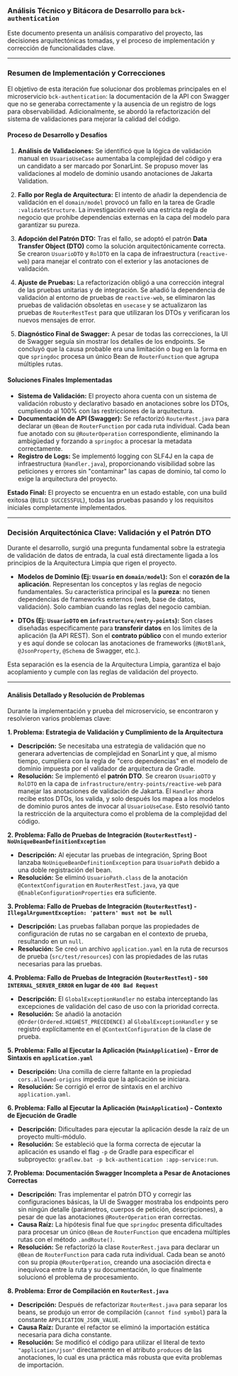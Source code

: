 ### Análisis Técnico y Bitácora de Desarrollo para `bck-authentication`

Este documento presenta un análisis comparativo del proyecto, las decisiones arquitectónicas tomadas, y el proceso de implementación y corrección de funcionalidades clave.

---

### Resumen de Implementación y Correcciones

El objetivo de esta iteración fue solucionar dos problemas principales en el microservicio `bck-authentication`: la documentación de la API con Swagger que no se generaba correctamente y la ausencia de un registro de logs para observabilidad. Adicionalmente, se abordó la refactorización del sistema de validaciones para mejorar la calidad del código.

#### Proceso de Desarrollo y Desafíos

1.  **Análisis de Validaciones:** Se identificó que la lógica de validación manual en `UsuarioUseCase` aumentaba la complejidad del código y era un candidato a ser marcado por SonarLint. Se propuso mover las validaciones al modelo de dominio usando anotaciones de Jakarta Validation.

2.  **Fallo por Regla de Arquitectura:** El intento de añadir la dependencia de validación en el `domain/model` provocó un fallo en la tarea de Gradle `:validateStructure`. La investigación reveló una estricta regla de negocio que prohíbe dependencias externas en la capa del modelo para garantizar su pureza.

3.  **Adopción del Patrón DTO:** Tras el fallo, se adoptó el patrón **Data Transfer Object (DTO)** como la solución arquitectónicamente correcta. Se crearon `UsuarioDTO` y `RolDTO` en la capa de infraestructura (`reactive-web`) para manejar el contrato con el exterior y las anotaciones de validación.

4.  **Ajuste de Pruebas:** La refactorización obligó a una corrección integral de las pruebas unitarias y de integración. Se añadió la dependencia de validación al entorno de pruebas de `reactive-web`, se eliminaron las pruebas de validación obsoletas en `usecase` y se actualizaron las pruebas de `RouterRestTest` para que utilizaran los DTOs y verificaran los nuevos mensajes de error.

5.  **Diagnóstico Final de Swagger:** A pesar de todas las correcciones, la UI de Swagger seguía sin mostrar los detalles de los endpoints. Se concluyó que la causa probable era una limitación o bug en la forma en que `springdoc` procesa un único Bean de `RouterFunction` que agrupa múltiples rutas.

#### Soluciones Finales Implementadas

*   **Sistema de Validación:** El proyecto ahora cuenta con un sistema de validación robusto y declarativo basado en anotaciones sobre los DTOs, cumpliendo al 100% con las restricciones de la arquitectura.
*   **Documentación de API (Swagger):** Se refactorizó `RouterRest.java` para declarar un `@Bean` de `RouterFunction` por cada ruta individual. Cada bean fue anotado con su `@RouterOperation` correspondiente, eliminando la ambigüedad y forzando a `springdoc` a procesar la metadata correctamente.
*   **Registro de Logs:** Se implementó logging con SLF4J en la capa de infraestructura (`Handler.java`), proporcionando visibilidad sobre las peticiones y errores sin "contaminar" las capas de dominio, tal como lo exige la arquitectura del proyecto.

**Estado Final:** El proyecto se encuentra en un estado estable, con una build exitosa (`BUILD SUCCESSFUL`), todas las pruebas pasando y los requisitos iniciales completamente implementados.

---

### Decisión Arquitectónica Clave: Validación y el Patrón DTO

Durante el desarrollo, surgió una pregunta fundamental sobre la estrategia de validación de datos de entrada, la cual está directamente ligada a los principios de la Arquitectura Limpia que rigen el proyecto.

*   **Modelos de Dominio (Ej: `Usuario` en `domain/model`):** Son el **corazón de la aplicación**. Representan los conceptos y las reglas de negocio fundamentales. Su característica principal es la **pureza**: no tienen dependencias de frameworks externos (web, base de datos, validación). Solo cambian cuando las reglas del negocio cambian.

*   **DTOs (Ej: `UsuarioDTO` en `infrastructure/entry-points`):** Son clases diseñadas específicamente para **transferir datos** en los límites de la aplicación (la API REST). Son el **contrato público** con el mundo exterior y es aquí donde se colocan las anotaciones de frameworks (`@NotBlank`, `@JsonProperty`, `@Schema` de Swagger, etc.).

Esta separación es la esencia de la Arquitectura Limpia, garantiza el bajo acoplamiento y cumple con las reglas de validación del proyecto.

---

#### **Análisis Detallado y Resolución de Problemas**

Durante la implementación y prueba del microservicio, se encontraron y resolvieron varios problemas clave:

**1. Problema: Estrategia de Validación y Cumplimiento de la Arquitectura**
*   **Descripción:** Se necesitaba una estrategia de validación que no generara advertencias de complejidad en SonarLint y que, al mismo tiempo, cumpliera con la regla de "cero dependencias" en el modelo de dominio impuesta por el validador de arquitectura de Gradle.
*   **Resolución:** Se implementó el **patrón DTO**. Se crearon `UsuarioDTO` y `RolDTO` en la capa de `infrastructure/entry-points/reactive-web` para manejar las anotaciones de validación de Jakarta. El `Handler` ahora recibe estos DTOs, los valida, y solo después los mapea a los modelos de dominio puros antes de invocar al `UsuarioUseCase`. Esto resolvió tanto la restricción de la arquitectura como el problema de la complejidad del código.

**2. Problema: Fallo de Pruebas de Integración (`RouterRestTest`) - `NoUniqueBeanDefinitionException`**
*   **Descripción:** Al ejecutar las pruebas de integración, Spring Boot lanzaba `NoUniqueBeanDefinitionException` para `UsuarioPath` debido a una doble registración del bean.
*   **Resolución:** Se eliminó `UsuarioPath.class` de la anotación `@ContextConfiguration` en `RouterRestTest.java`, ya que `@EnableConfigurationProperties` era suficiente.

**3. Problema: Fallo de Pruebas de Integración (`RouterRestTest`) - `IllegalArgumentException: 'pattern' must not be null`**
*   **Descripción:** Las pruebas fallaban porque las propiedades de configuración de rutas no se cargaban en el contexto de prueba, resultando en un `null`.
*   **Resolución:** Se creó un archivo `application.yaml` en la ruta de recursos de prueba (`src/test/resources`) con las propiedades de las rutas necesarias para las pruebas.

**4. Problema: Fallo de Pruebas de Integración (`RouterRestTest`) - `500 INTERNAL_SERVER_ERROR` en lugar de `400 Bad Request`**
*   **Descripción:** El `GlobalExceptionHandler` no estaba interceptando las excepciones de validación del caso de uso con la prioridad correcta.
*   **Resolución:** Se añadió la anotación `@Order(Ordered.HIGHEST_PRECEDENCE)` al `GlobalExceptionHandler` y se registró explícitamente en el `@ContextConfiguration` de la clase de prueba.

**5. Problema: Fallo al Ejecutar la Aplicación (`MainApplication`) - Error de Sintaxis en `application.yaml`**
*   **Descripción:** Una comilla de cierre faltante en la propiedad `cors.allowed-origins` impedía que la aplicación se iniciara.
*   **Resolución:** Se corrigió el error de sintaxis en el archivo `application.yaml`.

**6. Problema: Fallo al Ejecutar la Aplicación (`MainApplication`) - Contexto de Ejecución de Gradle**
*   **Descripción:** Dificultades para ejecutar la aplicación desde la raíz de un proyecto multi-módulo.
*   **Resolución:** Se estableció que la forma correcta de ejecutar la aplicación es usando el flag `-p` de Gradle para especificar el subproyecto: `gradlew.bat -p bck-authentication :app-service:run`.

**7. Problema: Documentación Swagger Incompleta a Pesar de Anotaciones Correctas**
*   **Descripción:** Tras implementar el patrón DTO y corregir las configuraciones básicas, la UI de Swagger mostraba los endpoints pero sin ningún detalle (parámetros, cuerpos de petición, descripciones), a pesar de que las anotaciones `@RouterOperation` eran correctas.
*   **Causa Raíz:** La hipótesis final fue que `springdoc` presenta dificultades para procesar un único `@Bean` de `RouterFunction` que encadena múltiples rutas con el método `.andRoute()`.
*   **Resolución:** Se refactorizó la clase `RouterRest.java` para declarar un `@Bean` de `RouterFunction` para cada ruta individual. Cada bean se anotó con su propia `@RouterOperation`, creando una asociación directa e inequívoca entre la ruta y su documentación, lo que finalmente solucionó el problema de procesamiento.

**8. Problema: Error de Compilación en `RouterRest.java`**
*   **Descripción:** Después de refactorizar `RouterRest.java` para separar los beans, se produjo un error de compilación (`cannot find symbol`) para la constante `APPLICATION_JSON_VALUE`.
*   **Causa Raíz:** Durante el refactor se eliminó la importación estática necesaria para dicha constante.
*   **Resolución:** Se modificó el código para utilizar el literal de texto `"application/json"` directamente en el atributo `produces` de las anotaciones, lo cual es una práctica más robusta que evita problemas de importación.